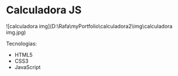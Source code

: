 # Calculadora JS

![calculadora img](D:\Rafa\myPortfolio\calculadora2\img\calculadora img.jpg)

Tecnologias:
- HTML5
- CSS3
- JavaScript
